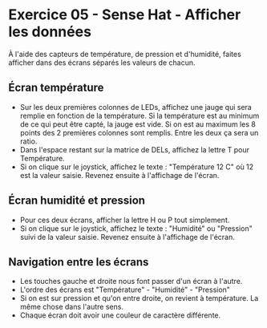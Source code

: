 # Exercice 05 - Sense Hat - Afficher les données 

À l'aide des capteurs de température, de pression et d'humidité, faites afficher dans des écrans séparés les valeurs de chacun.

## Écran température

- Sur les deux premières colonnes de LEDs, affichez une jauge qui sera remplie en fonction de la température. Si la température est au minimum de ce qui peut être capté, la jauge est vide. Si on est au maximum les 8 points des 2 premières colonnes sont remplis. Entre les deux ça sera un ratio.
- Dans l'espace restant sur la matrice de DELs, affichez la lettre T pour Température.
- Si on clique sur le joystick, affichez le texte : "Température 12 C" où 12 est la valeur saisie. Revenez ensuite à l'affichage de l'écran.

## Écran humidité et pression

- Pour ces deux écrans, afficher la lettre H ou P tout simplement.
- Si on clique sur le joystick, affichez le texte : "Humidité" ou "Pression" suivi de la valeur saisie. Revenez ensuite à l'affichage de l'écran.

## Navigation entre les écrans

- Les touches gauche et droite nous font passer d'un écran à l'autre.
- L'ordre des écrans est "Température" - "Humidité" - "Pression"
- Si on est sur pression et qu'on entre droite, on revient à température. La même chose dans l'autre sens.
- Chaque écran doit avoir une couleur de caractère différente.
